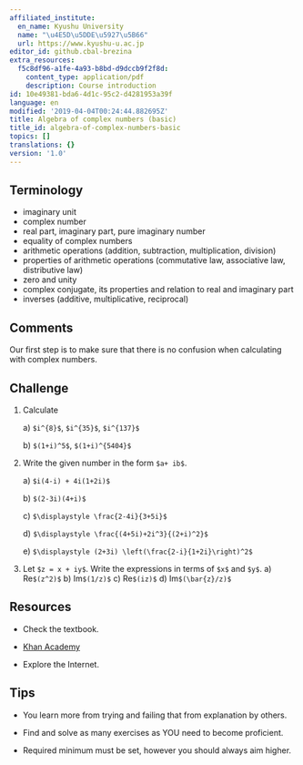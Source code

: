 ```yaml
---
affiliated_institute:
  en_name: Kyushu University
  name: "\u4E5D\u5DDE\u5927\u5B66"
  url: https://www.kyushu-u.ac.jp
editor_id: github.cbal-brezina
extra_resources:
  f5c8df96-a1fe-4a93-b8bd-d9dccb9f2f8d:
    content_type: application/pdf
    description: Course introduction
id: 10e49381-bda6-4d1c-95c2-d4281953a39f
language: en
modified: '2019-04-04T00:24:44.882695Z'
title: Algebra of complex numbers (basic)
title_id: algebra-of-complex-numbers-basic
topics: []
translations: {}
version: '1.0'
---
```


## Terminology 
- imaginary unit
- complex number
- real part, imaginary part, pure imaginary number
- equality of complex numbers
- arithmetic operations (addition, subtraction, multiplication, division)
- properties of arithmetic operations (commutative law, associative law, distributive law)
- zero and unity
- complex conjugate, its properties and relation to real and imaginary part
- inverses (additive, multiplicative, reciprocal)

## Comments

Our first step is to make sure that there is no confusion when calculating with complex numbers.

## Challenge



1.  Calculate

    a) `$i^{8}$`,   `$i^{35}$`,  `$i^{137}$`

    b) `$(1+i)^5$`, `$(1+i)^{5404}$`

2. Write the given number in the form `$a+ ib$`.

   a)  `$i(4-i) + 4i(1+2i)$`

   b) `$(2-3i)(4+i)$`

   c) `$\displaystyle \frac{2-4i}{3+5i}$`

   d) `$\displaystyle \frac{(4+5i)+2i^3}{(2+i)^2}$`

   e) `$\displaystyle (2+3i) \left(\frac{2-i}{1+2i}\right)^2$`
3. Let `$z = x + iy$`. Write the expressions in terms of `$x$` and `$y$`.
   a) Re`$(z^2)$`
   b) Im`$(1/z)$`
   c) Re`$(iz)$`
   d) Im`$(\bar{z}/z)$`



## Resources

- Check the textbook.

- [Khan Academy](https://www.khanacademy.org/math/precalculus/imaginary-and-complex-numbers)

- Explore the Internet.


## Tips


- You learn more from trying and failing that from  explanation by others.

- Find and solve as many exercises as YOU need to become proficient.

- Required minimum must be set, however you should always aim higher.






